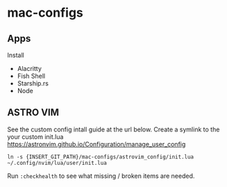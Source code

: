 # mac-configs

## Apps
Install
- Alacritty
- Fish Shell
- Starship.rs
- Node

## ASTRO VIM
See the custom config intall guide at the url below. Create a symlink to the your custom init.lua
https://astronvim.github.io/Configuration/manage_user_config

```
ln -s {INSERT_GIT_PATH}/mac-configs/astrovim_config/init.lua ~/.config/nvim/lua/user/init.lua

```

Run `:checkhealth` to see what missing / broken items are needed.
